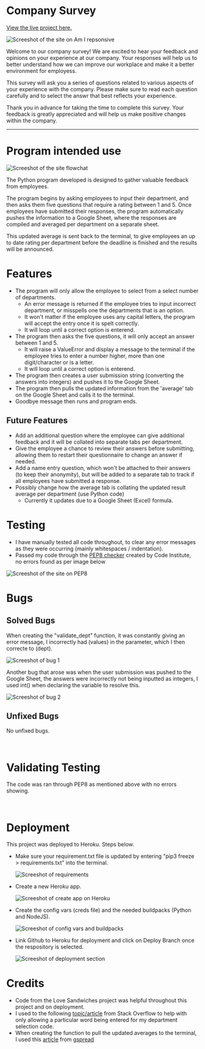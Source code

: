 # Company Survey

[View the live project here.](https://company-survey.herokuapp.com/)

![Screeshot of the site on Am I repsonsive](./assets/images/am-i-responsive.jpg)

Welcome to our company survey! We are excited to hear your feedback and opinions on your experience at our company. Your responses will help us to better understand how we can improve our workplace and make it a better environment for employess.

This survey will ask you a series of questions related to various aspects of your experience with the company. Please make sure to read each question carefully and to select the answr that best reflects your experience. 

Thank you in advance for taking the time to complete this survey. Your feedback is greatly appreciated and will help us make positive changes within the company.

---

# Program intended use

![Screeshot of the site flowchat](./assets/images/flowchart.jpg)

The Python program developed is designed to gather valuable feedback from employees.

The program begins by asking employees to input their department, and then asks them five questions that require a rating between 1 and 5. Once employees have submitted their responses, the program automatically pushes the information to a Google Sheet, where the responses are compiled and averaged per department on a separate sheet.

This updated average is sent back to the terminal, to give employees an up to date rating per department before the deadline is finished and the results will be announced. 

# Features

* The program will only allow the employee to select from a select number of departments.
    * An error message is returned if the employee tries to input incorrect department, or misspells one the departments that is an option.
    * It won't matter if the employee uses any capital letters, the program will accept the entry once it is spelt correctly.
    * It will loop until a correct option is enterend.
* The program then asks the five questions, it will only accept an answer between 1 and 5.
    * It will raise a ValueError and display a message to the terminal if the employee tries to enter a number higher, more than one digit/character or is a letter.
    *  It will loop until a correct option is enterend.
* The program then creates a user submission string (converting the answers into integers) and pushes it to the Google Sheet.
* The program then pulls the updated information from the 'average' tab on the Google Sheet and calls it to the terminal. 
* Goodbye message then runs and program ends. 

## Future Features

* Add an additional question where the employee can give additional feedback and it will be collated into separate tabs per department. 
* Give the employee a chance to review their answers before submitting, allowing them to restart their questionnaire to change an answer if needed. 
* Add a name entry question, which won't be attached to their answers (to keep their anonymity), but will be added to a separate tab to track if all employees have submitted a response.
* Possibly change how the average tab is collating the updated result average per department (use Python code)
    * Currently it updates due to a Google Sheet (Excel) formula.


# Testing

* I have manually tested all code throughout, to clear any error messages as they were occurring (mainly whitespaces / indentation).
* Passed my code through the [PEP8 checker](https://pep8ci.herokuapp.com/) created by Code Institute, no errors found as per image below

![Screeshot of the site on PEP8](./assets/images/pep8.jpg)

# Bugs

## Solved Bugs

When creating the "validate_dept" function, it was constantly giving an error message, I incorrectly had (values) in the parameter, which I then correcte to (dept).

![Screeshot of bug 1](./assets/images/bug1.jpg)


Another bug that arose was when the user submission was pushed to the Google Sheet, the answers were incorrectly not being inputted as integers, I used int() when declaring the variable to resolve this.

![Screeshot of bug 2](./assets/images/bug2.jpg)

## Unfixed Bugs

No unfixed bugs.

<br>

# Validating Testing

The code was ran through PEP8 as mentioned above with no errors showing. 

<br>

# Deployment

This project was deployed to Heroku. Steps below.

* Make sure your requirement.txt file is updated by entering "pip3 freeze > requirements.txt" into the terminal.

    ![Screeshot of requirements](./assets/images/heroku-requirements.jpg)

* Create a new Heroku app.

    ![Screeshot of create app on Heroku](./assets/images/heroku-create-app.jpg)

* Create the config vars (creds file) and the needed buildpacks (Python and NodeJS).

    ![Screeshot of config vars and buildpacks](./assets/images/heroku-config-buildpacks.jpg)

* Link Github to Heroku for deployment and click on Deploy Branch once the respository is selected. 

    ![Screeshot of deployment section](./assets/images/heroku-deployment.jpg)

# Credits

* Code from the Love Sandwiches project was helpful throughout this project and on deployment.
* I used to the following [topic/article](https://stackoverflow.com/questions/31625792/python-how-to-accept-only-certain-words-with-user-input) from Stack Overflow to help with only allowing a particular word being entered for my department selection code.
* When creating the function to pull the updated averages to the terminal, I used this [article](https://docs.gspread.org/en/latest/user-guide.html) from [gspread](https://docs.gspread.org/en/latest/index.html)